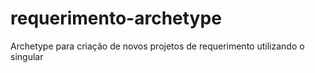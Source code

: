 # requerimento-archetype
Archetype para criação de novos projetos de requerimento utilizando o singular

